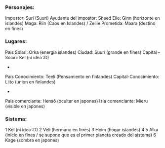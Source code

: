 ### Personajes:

Impostor: Suri (Suuri)
Ayudante del impostor: Sheed
Elle: Ginn (horizonte en islandés)
Maga: Riin (Caos en Islandes) / Zeliie
Prometida: Maara (destino en fines)

### Lugares:

Pais Solari: Orka (energia islandes)
Ciudad: Suuri (grande en fines)
Capital - Solari: Kel (ni idea :D)

-

Pais Conocimiento: Teeli (Pensamiento en finlandes)
Capital-Conocimiento: Liito (union en finlandes)

-

Pais comerciante: Hensō (ocultar en japones)
Isla comenciante: Mieru (visible en japones)

### Sistema:

1 Kel (ni idea :D)
2 Veli (hermano en fines)
3 Heim (hogar islandés)
4 
5 Alka (inicio en fines / se supone que es el primer planeta creado del sistema)
6 Kage (sombra en japonés)
